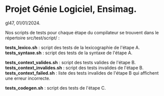 # Projet Génie Logiciel, Ensimag.
gl47, 01/01/2024.  


Nos scripts de tests pour chaque étape du compilateur se trouvent dans le répertoire src/test/script/ :  

**tests_lexico.sh** : script des tests de la lexicographie de l'étape A.  
**tests_syntaxe.sh** : script des tests de la syntaxe de l'étape A.  

**tests_context_valides.sh** : script des tests valides de l'étape B.  
**tests_context_invalides.sh** : script des tests invalides de l'étape B.  
**tests_context_failed.sh** : liste des tests invalides de l'étape B qui affichent une erreur incorrecte.  

**tests_codegen.sh** : script des tests de l'étape C.  
